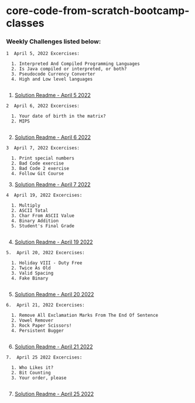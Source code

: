 # core-code-from-scratch-bootcamp-classes

### Weekly Challenges listed below:

```
1  April 5, 2022 Excercises:
  
  1. Interpreted And Compiled Programming Languages
  2. Is Java compiled or interpreted, or both?
  3. Pseudocode Currency Converter
  4. High and Low level languages
  
```  

1. [Solution Readme - April 5 2022](https://github.com/HackMort/core-code-from-scratch-bc-class-1/blob/master/weeklys/april-5-22.md)

```
2  April 6, 2022 Excercises:
  
  1. Your date of birth in the matrix?
  2. MIPS
  
```  

2. [Solution Readme - April 6 2022](https://github.com/HackMort/core-code-from-scratch-bc-class-1/blob/master/weeklys/april-6-22.md)


```
3  April 7, 2022 Excercises:
  
  1. Print special numbers
  2. Bad Code exercise
  3. Bad Code 2 exercise
  4. Follow Git Course

```  

3. [Solution Readme - April 7 2022](https://github.com/HackMort/core-code-from-scratch-bc-class-1/blob/master/weeklys/april-7-22.md)

```
4  April 19, 2022 Excercises:
  
  1. Multiply
  2. ASCII Total
  3. Char From ASCII Value
  4. Binary Addition
  5. Student's Final Grade
  
```  

4. [Solution Readme - April 19 2022](https://github.com/HackMort/core-code-from-scratch-bc-class-1/blob/master/weeklys/april-19-22.md)

```
5.  April 20, 2022 Excercises:
  
  1. Holiday VIII - Duty Free
  2. Twice As Old
  3. Valid Spacing 
  4. Fake Binary
  
```

5. [Solution Readme - April 20 2022](https://github.com/HackMort/core-code-from-scratch-bc-class-1/blob/master/weeklys/april-20-22.md)

```
6.  April 21, 2022 Excercises:
  
  1. Remove All Exclamation Marks From The End Of Sentence 
  2. Vowel Remover
  3. Rock Paper Scissors!
  4. Persistent Bugger
  
```

6. [Solution Readme - April 21 2022](https://github.com/HackMort/core-code-from-scratch-bc-class-1/blob/master/weeklys/april-21-22.md)

```
7.  April 25 2022 Excercises:
  
  1. Who Likes it?
  2. Bit Counting
  3. Your order, please
  
```

7. [Solution Readme - April 25 2022](https://github.com/HackMort/core-code-from-scratch-bc-class-1/blob/master/weeklys/april-25-22.md)

